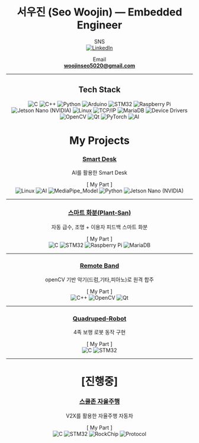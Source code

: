 <div align="center">
  
# 서우진 (Seo Woojin) — Embedded Engineer

SNS  
[![LinkedIn](https://img.shields.io/badge/LinkedIn-0A66C2?style=flat-square&logo=linkedin&logoColor=white)](https://www.linkedin.com/in/woojinseo)  

Email  
**woojinseo5020@gmail.com**

---

<!-- 기술 스택 배지 -->
##  Tech Stack
![C](https://img.shields.io/badge/C-A8B9CC?style=flat-square&logo=c&logoColor=white)
![C++](https://img.shields.io/badge/C++-00599C?style=flat-square&logo=c%2B%2B&logoColor=white)
![Python](https://img.shields.io/badge/Python-3776AB?style=flat-square&logo=python&logoColor=white)
![Arduino](https://img.shields.io/badge/Arduino-00979D?style=flat-square&logo=arduino&logoColor=white)
![STM32](https://img.shields.io/badge/STM32-0076D6?style=flat&logo=STMicroelectronics&logoColor=white) 
![Raspberry Pi](https://img.shields.io/badge/Raspberry_Pi-C51A4A?style=flat-square&logo=raspberrypi&logoColor=white)
![Jetson Nano (NVIDIA)](https://img.shields.io/badge/Jetson_Nano-NVIDIA?style=flat-square&logo=nvidia&logoColor=white)
![Linux](https://img.shields.io/badge/Linux-FCC624?style=flat&logo=linux&logoColor=black)
![TCP/IP](https://img.shields.io/badge/TCP/IP-000000?style=flat&logo=internet-explorer&logoColor=white)
![MariaDB](https://img.shields.io/badge/MariaDB-003545?style=flat-square&logo=mariadb&logoColor=white)
![Device Drivers](https://img.shields.io/badge/Device_Drivers-blue?style=flat-square)
![OpenCV](https://img.shields.io/badge/OpenCV-5C3EE8?style=flat-square&logo=opencv&logoColor=white)
![Qt](https://img.shields.io/badge/Qt-41CD52?style=flat-square&logo=qt&logoColor=white)
![PyTorch](https://img.shields.io/badge/PyTorch-F14E32?style=flat-square&logo=pytorch&logoColor=white)
![AI](https://img.shields.io/badge/AI-FFB86B?style=flat-square)



# My Projects

### [Smart Desk](https://github.com/KimMS-99/Smart-Desk)

AI를 활용한 Smart Desk

[ My Part ]  
![Linux](https://img.shields.io/badge/Linux-FCC624?style=flat&logo=linux&logoColor=black)
![AI](https://img.shields.io/badge/AI-FFB86B?style=flat-square)
![MediaPipe_Model](https://img.shields.io/badge/MediaPipe_Model-000000?style=flat&logo=internet-explorer&logoColor=white)
![Python](https://img.shields.io/badge/Python-3776AB?style=flat-square&logo=python&logoColor=white)
![Jetson Nano (NVIDIA)](https://img.shields.io/badge/Jetson_Nano-NVIDIA?style=flat-square&logo=nvidia&logoColor=white)

---

### [스마트 화분(Plant-San)](https://github.com/wjin08/Plant_San)

자동 급수, 조명 + 이용자 피드백 스마트 화분

[ My Part ]  
![C](https://img.shields.io/badge/C-A8B9CC?style=flat-square&logo=C&logoColor=white)
![STM32](https://img.shields.io/badge/STM32-03234B?style=flat-square&logo=stmicroelectronics&logoColor=white)
![Raspberry Pi](https://img.shields.io/badge/Raspberry%20Pi-A22846?style=flat-square&logo=raspberrypi&logoColor=white)
![MariaDB](https://img.shields.io/badge/MariaDB-003545?style=flat-square&logo=mariadb&logoColor=white)

---

### [Remote Band](https://github.com/Woojin5020/intel_7_openCV_mini_project_Remote_Band)

openCV 기반 악기(드럼,기타,피아노)로 원격 합주

[ My Part ]  
![C++](https://img.shields.io/badge/C++-00599C?style=flat-square&logo=c%2B%2B&logoColor=white)
![OpenCV](https://img.shields.io/badge/OpenCV-5C3EE8?style=flat-square&logo=opencv&logoColor=white)
![Qt](https://img.shields.io/badge/Qt-41CD52?style=flat-square&logo=qt&logoColor=white)

---

### [Quadruped-Robot](https://github.com/Woojin5020/Quadruped-Robot) 

4족 보행 로봇 동작 구현

[ My Part ]  
![C](https://img.shields.io/badge/C-A8B9CC?style=flat-square&logo=c&logoColor=white)
![STM32](https://img.shields.io/badge/STM32-0076D6?style=flat&logo=STMicroelectronics&logoColor=white)

---

# [진행중]

### [스쿨존 자율주행](https://github.com/whdtjr/autonomous-driving-project)

V2X를 활용한 자율주행 자동차

[ My Part ]  
![C](https://img.shields.io/badge/C-A8B9CC?style=flat-square&logo=c&logoColor=white)
![STM32](https://img.shields.io/badge/STM32-0076D6?style=flat&logo=STMicroelectronics&logoColor=white)
![RockChip](https://img.shields.io/badge/Rock_5B(RK3588)-41CD52?style=flat&logo=internet-explorer&logoColor=white)
![Protocol](https://img.shields.io/badge/CAN2.0_B-000000?style=flat&logo=internet-explorer&logoColor=white)
